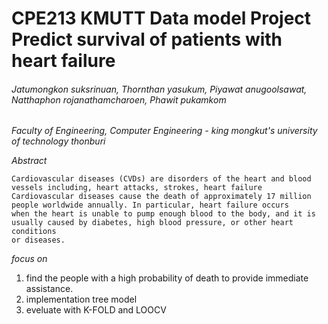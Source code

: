 # CPE213 KMUTT Data model Project Predict survival of patients with heart failure
###### Jatumongkon suksrinuan, Thornthan yasukum, Piyawat anugoolsawat, Natthaphon rojanathamcharoen, Phawit pukamkom

*Faculty of Engineering, Computer Engineering - king mongkut's university of technology thonburi*

*Abstract*

    Cardiovascular diseases (CVDs) are disorders of the heart and blood vessels including, heart attacks, strokes, heart failure
    Cardiovascular diseases cause the death of approximately 17 million people worldwide annually. In particular, heart failure occurs 
    when the heart is unable to pump enough blood to the body, and it is usually caused by diabetes, high blood pressure, or other heart conditions 
    or diseases.


*focus on*

1. find the people with a high probability of death to provide immediate assistance.
2. implementation tree model
3. eveluate with K-FOLD and LOOCV

